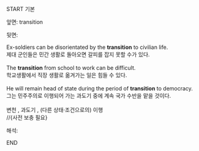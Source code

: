 START
기본

앞면:
transition


뒷면:
<div>Ex-soldiers can be disorientated by the <strong>transition</strong> to civilian life. </div><div><div>제대 군인들은 민간 생활로 돌아오면 갈피를 잡지 못할 수가 있다.</div></div><div><br></div><div><div>The <strong>transition</strong> from school to work can be difficult. </div><div><div>학교생활에서 직장 생활로 옮겨가는 일은 힘들 수 있다.</div></div></div><div><br></div><div><div>He will remain head of state during the period of <strong>transition</strong> to democracy. </div><div><div>그는 민주주의로 이행되어 가는 과도기 중에 계속 국가 수반을 맡을 것이다.</div></div></div><div><br></div><div>변천 , 과도기 , (다른 상태·조건으로의) 이행</div><div>//{사전 보충 필요}</div>


해석:

END